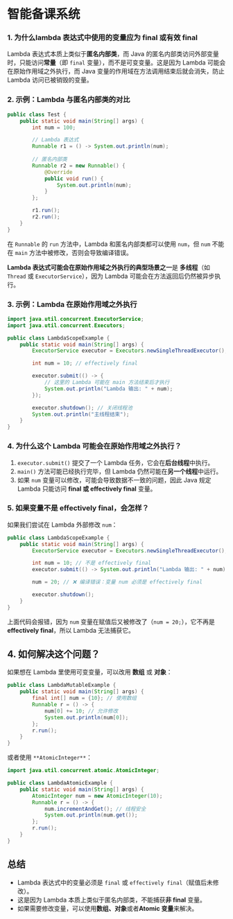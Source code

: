 # 智能备课系统

### 1. 为什么lambda 表达式中使用的变量应为 final 或有效 final

 Lambda 表达式本质上类似于**匿名内部类**，而 Java 的匿名内部类访问外部变量时，只能访问**常量**（即 `final` 变量），而不是可变变量。这是因为 Lambda 可能会在原始作用域之外执行，而 Java 变量的作用域在方法调用结束后就会消失，防止 Lambda 访问已被销毁的变量。  

### 2. **示例：Lambda 与匿名内部类的对比**

```java
public class Test {
    public static void main(String[] args) {
        int num = 100;

        // Lambda 表达式
        Runnable r1 = () -> System.out.println(num);
        
        // 匿名内部类
        Runnable r2 = new Runnable() {
            @Override
            public void run() {
                System.out.println(num);
            }
        };

        r1.run();
        r2.run();
    }
}
```

在 `Runnable` 的 `run` 方法中，Lambda 和匿名内部类都可以使用 `num`，但 `num` 不能在 `main` 方法中被修改，否则会导致编译错误。



**Lambda 表达式可能会在原始作用域之外执行的典型场景之一**是 **多线程**（如 `Thread` 或 `ExecutorService`），因为 Lambda 可能会在方法返回后仍然被异步执行。

### 3. **示例：Lambda 在原始作用域之外执行**

```java
import java.util.concurrent.ExecutorService;
import java.util.concurrent.Executors;

public class LambdaScopeExample {
    public static void main(String[] args) {
        ExecutorService executor = Executors.newSingleThreadExecutor();

        int num = 10; // effectively final

        executor.submit(() -> {
            // 这里的 Lambda 可能在 main 方法结束后才执行
            System.out.println("Lambda 输出: " + num);
        });

        executor.shutdown(); // 关闭线程池
        System.out.println("主线程结束");
    }
}
```

### 4. **为什么这个 Lambda 可能会在原始作用域之外执行？**

1. `executor.submit()` 提交了一个 Lambda 任务，它会在**后台线程**中执行。
2. `main()` 方法可能已经执行完毕，但 Lambda 仍然可能在**另一个线程**中运行。
3. 如果 `num` 变量可以修改，可能会导致数据不一致的问题，因此 Java 规定 Lambda 只能访问 **final 或 effectively final** 变量。

### 5. **如果变量不是 effectively final，会怎样？**

如果我们尝试在 Lambda 外部修改 `num`：

```java
public class LambdaScopeExample {
    public static void main(String[] args) {
        ExecutorService executor = Executors.newSingleThreadExecutor();

        int num = 10; // 不是 effectively final
        executor.submit(() -> System.out.println("Lambda 输出: " + num));

        num = 20; // ❌ 编译错误：变量 num 必须是 effectively final

        executor.shutdown();
    }
}
```

上面代码会报错，因为 `num` 变量在赋值后又被修改了（`num = 20;`），它不再是 **effectively final**，所以 Lambda 无法捕获它。

## 4. **如何解决这个问题？**

如果想在 Lambda 里使用可变变量，可以改用 **数组** 或 **对象**：

```java
public class LambdaMutableExample {
    public static void main(String[] args) {
        final int[] num = {10}; // 使用数组
        Runnable r = () -> {
            num[0] += 10; // 允许修改
            System.out.println(num[0]);
        };
        r.run();
    }
}
```

或者使用 `**AtomicInteger**`：

```java
import java.util.concurrent.atomic.AtomicInteger;

public class LambdaAtomicExample {
    public static void main(String[] args) {
        AtomicInteger num = new AtomicInteger(10);
        Runnable r = () -> {
            num.incrementAndGet(); // 线程安全
            System.out.println(num.get());
        };
        r.run();
    }
}
```

## **总结**

- Lambda 表达式中的变量必须是 `final` 或 `effectively final`（赋值后未修改）。
- 这是因为 Lambda 本质上类似于匿名内部类，不能捕获**非 final** 变量。
- 如果需要修改变量，可以使用**数组、对象**或者**Atomic 变量**来解决。